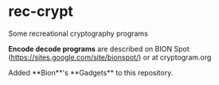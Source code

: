 # rec-crypt
Some recreational cryptography programs
<p>

**Encode decode programs** are described on BION Spot (https://sites.google.com/site/bionspot/)
or at cryptogram.org
<p>
 Added **Bion**'s **Gadgets** to this repository.
  
